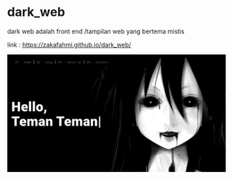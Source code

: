# dark_web
dark web adalah front end /tampilan web yang bertema mistis 

link : https://zakafahmi.github.io/dark_web/

![gambar](https://github.com/ZakaFahmi/dark_web/blob/main/gambar.jpeg)
